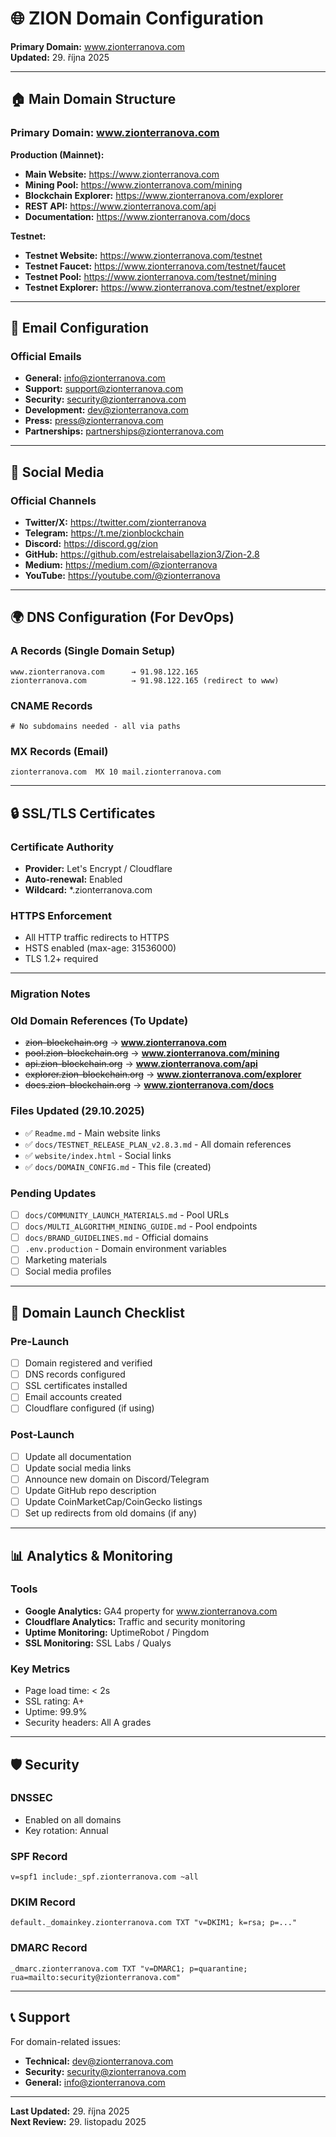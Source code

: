 # 🌐 ZION Domain Configuration

**Primary Domain:** www.zionterranova.com  
**Updated:** 29. října 2025

---

## 🏠 Main Domain Structure

### Primary Domain: www.zionterranova.com

**Production (Mainnet):**
- **Main Website:** https://www.zionterranova.com
- **Mining Pool:** https://www.zionterranova.com/mining
- **Blockchain Explorer:** https://www.zionterranova.com/explorer
- **REST API:** https://www.zionterranova.com/api
- **Documentation:** https://www.zionterranova.com/docs

**Testnet:**
- **Testnet Website:** https://www.zionterranova.com/testnet
- **Testnet Faucet:** https://www.zionterranova.com/testnet/faucet
- **Testnet Pool:** https://www.zionterranova.com/testnet/mining
- **Testnet Explorer:** https://www.zionterranova.com/testnet/explorer

---

## 📧 Email Configuration

### Official Emails
- **General:** info@zionterranova.com
- **Support:** support@zionterranova.com
- **Security:** security@zionterranova.com
- **Development:** dev@zionterranova.com
- **Press:** press@zionterranova.com
- **Partnerships:** partnerships@zionterranova.com

---

## 🔗 Social Media

### Official Channels
- **Twitter/X:** https://twitter.com/zionterranova
- **Telegram:** https://t.me/zionblockchain
- **Discord:** https://discord.gg/zion
- **GitHub:** https://github.com/estrelaisabellazion3/Zion-2.8
- **Medium:** https://medium.com/@zionterranova
- **YouTube:** https://youtube.com/@zionterranova

---

## 🌍 DNS Configuration (For DevOps)

### A Records (Single Domain Setup)
```
www.zionterranova.com      → 91.98.122.165
zionterranova.com          → 91.98.122.165 (redirect to www)
```

### CNAME Records
```
# No subdomains needed - all via paths
```

### MX Records (Email)
```
zionterranova.com  MX 10 mail.zionterranova.com
```

---

## 🔒 SSL/TLS Certificates

### Certificate Authority
- **Provider:** Let's Encrypt / Cloudflare
- **Auto-renewal:** Enabled
- **Wildcard:** *.zionterranova.com

### HTTPS Enforcement
- All HTTP traffic redirects to HTTPS
- HSTS enabled (max-age: 31536000)
- TLS 1.2+ required

---

### Migration Notes

### Old Domain References (To Update)
- ~~zion-blockchain.org~~ → **www.zionterranova.com**
- ~~pool.zion-blockchain.org~~ → **www.zionterranova.com/mining**
- ~~api.zion-blockchain.org~~ → **www.zionterranova.com/api**
- ~~explorer.zion-blockchain.org~~ → **www.zionterranova.com/explorer**
- ~~docs.zion-blockchain.org~~ → **www.zionterranova.com/docs**

### Files Updated (29.10.2025)
- ✅ `Readme.md` - Main website links
- ✅ `docs/TESTNET_RELEASE_PLAN_v2.8.3.md` - All domain references
- ✅ `website/index.html` - Social links
- ✅ `docs/DOMAIN_CONFIG.md` - This file (created)

### Pending Updates
- [ ] `docs/COMMUNITY_LAUNCH_MATERIALS.md` - Pool URLs
- [ ] `docs/MULTI_ALGORITHM_MINING_GUIDE.md` - Pool endpoints
- [ ] `docs/BRAND_GUIDELINES.md` - Official domains
- [ ] `.env.production` - Domain environment variables
- [ ] Marketing materials
- [ ] Social media profiles

---

## 🚀 Domain Launch Checklist

### Pre-Launch
- [ ] Domain registered and verified
- [ ] DNS records configured
- [ ] SSL certificates installed
- [ ] Email accounts created
- [ ] Cloudflare configured (if using)

### Post-Launch
- [ ] Update all documentation
- [ ] Update social media links
- [ ] Announce new domain on Discord/Telegram
- [ ] Update GitHub repo description
- [ ] Update CoinMarketCap/CoinGecko listings
- [ ] Set up redirects from old domains (if any)

---

## 📊 Analytics & Monitoring

### Tools
- **Google Analytics:** GA4 property for www.zionterranova.com
- **Cloudflare Analytics:** Traffic and security monitoring
- **Uptime Monitoring:** UptimeRobot / Pingdom
- **SSL Monitoring:** SSL Labs / Qualys

### Key Metrics
- Page load time: < 2s
- SSL rating: A+
- Uptime: 99.9%
- Security headers: All A grades

---

## 🛡️ Security

### DNSSEC
- Enabled on all domains
- Key rotation: Annual

### SPF Record
```
v=spf1 include:_spf.zionterranova.com ~all
```

### DKIM Record
```
default._domainkey.zionterranova.com TXT "v=DKIM1; k=rsa; p=..."
```

### DMARC Record
```
_dmarc.zionterranova.com TXT "v=DMARC1; p=quarantine; rua=mailto:security@zionterranova.com"
```

---

## 📞 Support

For domain-related issues:
- **Technical:** dev@zionterranova.com
- **Security:** security@zionterranova.com
- **General:** info@zionterranova.com

---

**Last Updated:** 29. října 2025  
**Next Review:** 29. listopadu 2025
